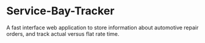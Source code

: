 # Service-Bay-Tracker
A fast interface web application to store information about automotive repair orders, and track actual versus flat rate time.
